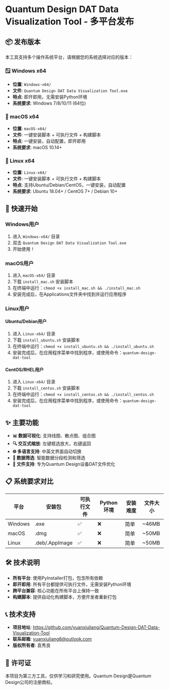 # Quantum Design DAT Data Visualization Tool - 多平台发布

## 📦 发布版本

本工具支持多个操作系统平台，请根据您的系统选择对应的版本：

### 🪟 Windows x64
- **位置**: `Windows-x64/`
- **文件**: `Quantum Design DAT Data Visualization Tool.exe`
- **特点**: 即开即用，无需安装Python环境
- **系统要求**: Windows 7/8/10/11 (64位)

### 🍎 macOS x64
- **位置**: `macOS-x64/`
- **文件**: 一键安装脚本 + 可执行文件 + 构建脚本
- **特点**: 一键安装，自动配置，即开即用
- **系统要求**: macOS 10.14+

### 🐧 Linux x64
- **位置**: `Linux-x64/`
- **文件**: 一键安装脚本 + 可执行文件 + 构建脚本
- **特点**: 支持Ubuntu/Debian/CentOS，一键安装，自动配置
- **系统要求**: Ubuntu 18.04+ / CentOS 7+ / Debian 10+

## 🚀 快速开始

### Windows用户
1. 进入 `Windows-x64/` 目录
2. 双击 `Quantum Design DAT Data Visualization Tool.exe`
3. 开始使用！

### macOS用户
1. 进入 `macOS-x64/` 目录
2. 下载 `install_mac.sh` 安装脚本
3. 在终端中运行：`chmod +x install_mac.sh && ./install_mac.sh`
4. 安装完成后，在Applications文件夹中找到并运行应用程序

### Linux用户

#### Ubuntu/Debian用户
1. 进入 `Linux-x64/` 目录
2. 下载 `install_ubuntu.sh` 安装脚本
3. 在终端中运行：`chmod +x install_ubuntu.sh && ./install_ubuntu.sh`
4. 安装完成后，在应用程序菜单中找到程序，或使用命令：`quantum-design-dat-tool`

#### CentOS/RHEL用户
1. 进入 `Linux-x64/` 目录
2. 下载 `install_centos.sh` 安装脚本
3. 在终端中运行：`chmod +x install_centos.sh && ./install_centos.sh`
4. 安装完成后，在应用程序菜单中找到程序，或使用命令：`quantum-design-dat-tool`

## ✨ 主要功能

- **📊 数据可视化**: 支持线图、散点图、组合图
- **🔍 交互式缩放**: 左键框选放大，右键返回
- **🌐 多语言支持**: 中英文界面自动切换
- **🔧 数据筛选**: 智能数据分段检测和筛选
- **📁 文件支持**: 专为Quantum Design设备DAT文件优化

## 📋 系统要求对比

| 平台 | 安装包 | 可执行文件 | Python环境 | 安装难度 | 文件大小 |
|------|--------|------------|------------|----------|----------|
| Windows | .exe | ✅ | ❌ | 简单 | ~46MB |
| macOS | .dmg | ✅ | ❌ | 简单 | ~50MB |
| Linux | .deb/.AppImage | ✅ | ❌ | 简单 | ~50MB |

## 🛠️ 技术说明

- **所有平台**: 使用PyInstaller打包，包含所有依赖
- **即开即用**: 所有平台都提供可执行文件，无需安装Python环境
- **跨平台兼容**: 核心功能在所有平台上保持一致
- **构建脚本**: 提供自动化构建脚本，方便开发者重新打包

## 📞 技术支持

- **项目地址**: https://github.com/yuanxiuliang/Quantum-Design-DAT-Data-Visualization-Tool
- **联系邮箱**: yuanxiuliang8@outlook.com
- **版权所有者**: 袁秀良

## 📄 许可证

本项目为第三方工具，仅供学习和研究使用。Quantum Design是Quantum Design公司的注册商标。

